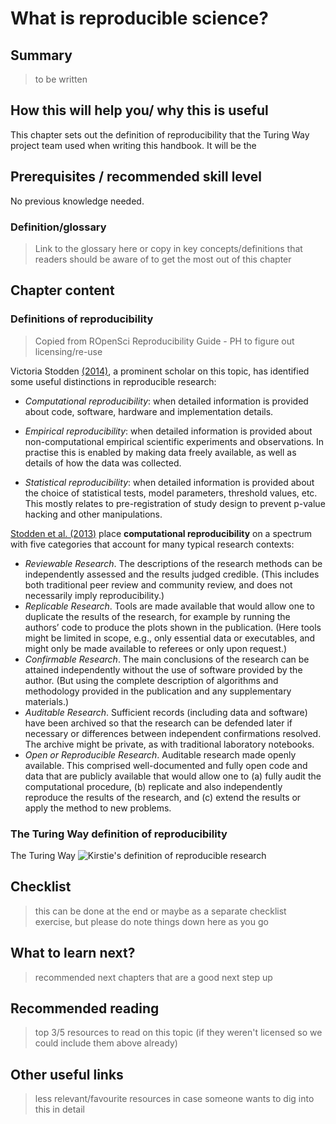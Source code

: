 # What is reproducible science?

## Summary
> to be written

## How this will help you/ why this is useful
This chapter sets out the definition of reproducibility that the Turing Way project team used when writing this handbook. It will be the 

## Prerequisites / recommended skill level
No previous knowledge needed. 

### Definition/glossary
> Link to the glossary here or copy in key concepts/definitions that readers should be aware of to get the most out of this chapter

## Chapter content 

### Definitions of reproducibility

> Copied from ROpenSci Reproducibility Guide - PH to figure out licensing/re-use

Victoria Stodden [(2014)](http://edge.org/response-detail/25340), a prominent scholar on this topic, has identified some useful distinctions in reproducible research:

- _Computational reproducibility_: when detailed information is provided about code, software, hardware and implementation details.

- _Empirical reproducibility_: when detailed information is provided about non-computational empirical scientific experiments and observations. In practise this is enabled by making data freely available, as well as details of how the data was collected.

- _Statistical reproducibility_: when detailed information is provided about the choice of statistical tests, model parameters, threshold values, etc. This mostly relates to pre-registration of study design to prevent p-value hacking and other manipulations. 

[Stodden et al. (2013)](http://stodden.net/icerm_report.pdf) place **computational reproducibility** on a spectrum with five categories that account for many typical research contexts:

- _Reviewable Research_. The descriptions of the research methods can be independently assessed and the results judged credible. (This includes both traditional peer review and community review, and does not necessarily imply reproducibility.)
- _Replicable Research_. Tools are made available that would allow one to duplicate the results of the research, for example by running the authors’ code to produce the plots shown in the publication. (Here tools might be limited in scope, e.g., only essential data or executables, and might only be made available to referees or only upon request.)
- _Confirmable Research_. The main conclusions of the research can be attained independently without the use of software provided by the author. (But using the complete description of algorithms and methodology provided in the publication and any supplementary materials.)
- _Auditable Research_. Sufficient records (including data and software) have been archived so that the research can be defended later if necessary or differences between independent confirmations resolved. The archive might be private, as with traditional laboratory notebooks.
- _Open or Reproducible Research_. Auditable research made openly available. This comprised well-documented and fully open code and data that are publicly available that would allow one to (a) fully audit the computational procedure, (b) replicate and also independently reproduce the results of the research, and (c) extend the results or apply the method to new problems.

### The Turing Way definition of reproducibility

The Turing Way 
![Kirstie's definition of reproducible research](https://github.com/pherterich/the-turing-way/blob/master/reproducibility_kirstie.png)

## Checklist
> this can be done at the end or maybe as a separate checklist exercise, but please do note things down here as you go 

## What to learn next?
> recommended next chapters that are a good next step up

## Recommended reading
> top 3/5 resources to read on this topic (if they weren't licensed so we could include them above already)

## Other useful links
> less relevant/favourite resources in case someone wants to dig into this in detail
